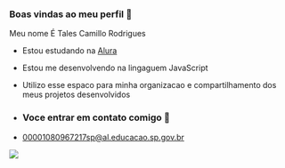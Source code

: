 ### Boas vindas ao meu perfil 💙

Meu nome É Tales Camillo Rodrigues

- Estou estudando na [Alura](https://www.alura.com.br)
- Estou me desenvolvendo na lingaguem JavaScript
- Utilizo esse espaco para minha organizacao e compartilhamento dos meus projetos desenvolvidos

- ### Voce entrar em contato comigo 📧

- 00001080967217sp@al.educacao.sp.gov.br


![](https://media1.tenor.com/m/QIazwwp34v0AAAAC/hungry-starving.gif)
